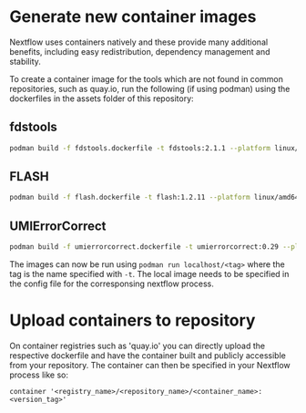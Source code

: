 # Generate new container images

Nextflow uses containers natively and these provide many additional
benefits, including easy redistribution, dependency management and
stability.

To create a container image for the tools which are not found in common
repositories, such as quay.io, run the following (if using podman) 
using the dockerfiles in the assets folder of this repository:

## fdstools
```bash
podman build -f fdstools.dockerfile -t fdstools:2.1.1 --platform linux/amd64
```

## FLASH
```bash
podman build -f flash.dockerfile -t flash:1.2.11 --platform linux/amd64
```

## UMIErrorCorrect
```bash
podman build -f umierrorcorrect.dockerfile -t umierrorcorrect:0.29 --platform linux/amd64
```

The images can now be run using `podman run localhost/<tag>` where
the tag is the name specified with `-t`. The local image needs to be 
specified in the config file for the corresponsing nextflow process.

# Upload containers to repository

On container registries such as 'quay.io' you can directly upload the respective dockerfile
and have the container built and publicly accessible from your repository. The container
can then be specified in your Nextflow process like so:

`container '<registry_name>/<repository_name>/<container_name>:<version_tag>'`